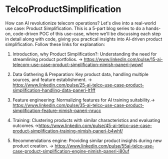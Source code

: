 # TelcoProductSimplification
How can AI revolutionize telecom operations? 
Let's dive into a real-world use case: Product Simplification. This is a 5-part blog series to do a hands-on, code-driven POC of this use-case, where we'll be discussing each step in detail along with code, giving you practical insights into AI-driven product simplification. 
Follow these links for explanation: 

1) Introduction, why Product Simplification?: Understanding the need for streamlining product portfolios. -> https://www.linkedin.com/pulse/15-ai-telecom-use-case-product-simplification-nimish-paneri-jwpwf

2) Data Gathering & Preparation: Key product data, handling multiple sources, and feature establishment. -> https://www.linkedin.com/pulse/25-ai-telco-use-case-product-simplification-handling-data-paneri-lt1ff

3) Feature engineering: Normalizing features for AI training suitability.-> https://www.linkedin.com/pulse/35-ai-telco-use-case-product-simplification-feature-nimish-paneri-nrucc

4) Training: Clustering products with similar characteristics and evaluating outcomes.->https://www.linkedin.com/pulse/45-ai-telco-use-case-product-simplification-training-nimish-paneri-b4whf/

5) Recommendations engine: Providing similar product insights during new product creation. -> https://www.linkedin.com/pulse/55ai-telco-use-case-product-simplification-engine-nimish-paneri-i80uf

